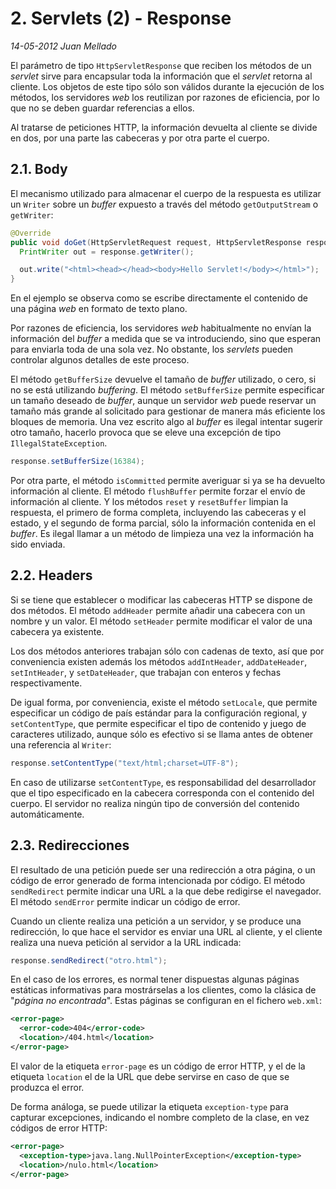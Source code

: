 # 2. Servlets (2) - Response

_14-05-2012_ _Juan Mellado_

El parámetro de tipo ```HttpServletResponse``` que reciben los métodos de un _servlet_ sirve para encapsular toda la información que el _servlet_ retorna al cliente. Los objetos de este tipo sólo son válidos durante la ejecución de los métodos, los servidores _web_ los reutilizan por razones de eficiencia, por lo que no se deben guardar referencias a ellos.

Al tratarse de peticiones HTTP, la información devuelta al cliente se divide en dos, por una parte las cabeceras y por otra parte el cuerpo.

## 2.1. Body

El mecanismo utilizado para almacenar el cuerpo de la respuesta es utilizar un ```Writer``` sobre un _buffer_ expuesto a través del método ```getOutputStream``` o ```getWriter```:

```java
@Override
public void doGet(HttpServletRequest request, HttpServletResponse response) throws IOException {
  PrintWriter out = response.getWriter();

  out.write("<html><head></head><body>Hello Servlet!</body></html>");
}
```

En el ejemplo se observa como se escribe directamente el contenido de una página _web_ en formato de texto plano.

Por razones de eficiencia, los servidores _web_ habitualmente no envían la información del _buffer_ a medida que se va introduciendo, sino que esperan para enviarla toda de una sola vez. No obstante, los _servlets_ pueden controlar algunos detalles de este proceso.

El método ```getBufferSize``` devuelve el tamaño de _buffer_ utilizado, o cero, si no se está utilizando _buffering_. El método ```setBufferSize``` permite especificar un tamaño deseado de _buffer_, aunque un servidor _web_ puede reservar un tamaño más grande al solicitado para gestionar de manera más eficiente los bloques de memoria. Una vez escrito algo al _buffer_ es ilegal intentar sugerir otro tamaño, hacerlo provoca que se eleve una excepción de tipo ```IllegalStateException```.

```java
response.setBufferSize(16384);
```

Por otra parte, el método ```isCommitted``` permite averiguar si ya se ha devuelto información al cliente. El método ```flushBuffer``` permite forzar el envío de información al cliente. Y los métodos ```reset``` y ```resetBuffer``` limpian la respuesta, el primero de forma completa, incluyendo las cabeceras y el estado, y el segundo de forma parcial, sólo la información contenida en el _buffer_. Es ilegal llamar a un método de limpieza una vez la información ha sido enviada.

## 2.2. Headers

Si se tiene que establecer o modificar las cabeceras HTTP se dispone de dos métodos. El método ```addHeader``` permite añadir una cabecera con un nombre y un valor. El método ```setHeader``` permite modificar el valor de una cabecera ya existente.

Los dos métodos anteriores trabajan sólo con cadenas de texto, así que por conveniencia existen además los métodos ```addIntHeader```, ```addDateHeader```, ```setIntHeader```, y ```setDateHeader```, que trabajan con enteros y fechas respectivamente.

De igual forma, por conveniencia, existe el método ```setLocale```, que permite especificar un código de país estándar para la configuración regional, y ```setContentType```, que permite especificar el tipo de contenido y juego de caracteres utilizado, aunque sólo es efectivo si se llama antes de obtener una referencia al ```Writer```:

```java
response.setContentType("text/html;charset=UTF-8");
```

En caso de utilizarse ```setContentType```, es responsabilidad del desarrollador que el tipo especificado en la cabecera corresponda con el contenido del cuerpo. El servidor no realiza ningún tipo de conversión del contenido automáticamente.

## 2.3. Redirecciones

El resultado de una petición puede ser una redirección a otra página, o un código de error generado de forma intencionada por código. El método ```sendRedirect``` permite indicar una URL a la que debe redigirse el navegador. El método ```sendError``` permite indicar un código de error.

Cuando un cliente realiza una petición a un servidor, y se produce una redirección, lo que hace el servidor es enviar una URL al cliente, y el cliente realiza una nueva petición al servidor a la URL indicada:

```java
response.sendRedirect("otro.html");
```

En el caso de los errores, es normal tener dispuestas algunas páginas estáticas informativas para mostrárselas a los clientes, como la clásica de "_página no encontrada_". Estas páginas se configuran en el fichero ```web.xml```:

```xml
<error-page>
  <error-code>404</error-code>
  <location>/404.html</location>
</error-page>
```

El valor de la etiqueta ```error-page``` es un código de error HTTP, y el de la etiqueta ```location``` el de la URL que debe servirse en caso de que se produzca el error.

De forma análoga, se puede utilizar la etiqueta ```exception-type``` para capturar excepciones, indicando el nombre completo de la clase, en vez códigos de error HTTP:

```xml
<error-page>
  <exception-type>java.lang.NullPointerException</exception-type>
  <location>/nulo.html</location>
</error-page>
```
